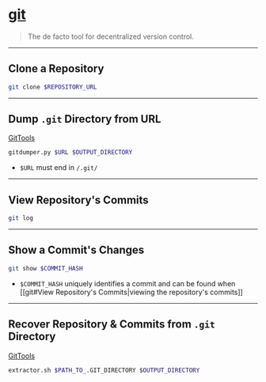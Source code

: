 # [git](https://git-scm.com/)

> The de facto tool for decentralized version control.

---

## Clone a Repository

```bash
git clone $REPOSITORY_URL
```

---

## Dump `.git` Directory from URL

[GitTools](https://github.com/internetwache/GitTools)

```bash
gitdumper.py $URL $OUTPUT_DIRECTORY
```

- `$URL` must end in `/.git/`

---

## View Repository's Commits

```bash
git log
```

---

## Show a Commit's Changes

```bash
git show $COMMIT_HASH
```

- `$COMMIT_HASH` uniquely identifies a commit and can be found when [[git#View Repository's Commits|viewing the repository's commits]]

---

## Recover Repository & Commits from `.git` Directory

[GitTools](https://github.com/internetwache/GitTools)

```bash
extractor.sh $PATH_TO_.GIT_DIRECTORY $OUTPUT_DIRECTORY
```
